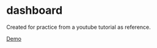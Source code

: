 # dashboard
Created for practice from a youtube tutorial as reference.

[Demo](https://kalayu-ftsum.github.io/dashboard/)
